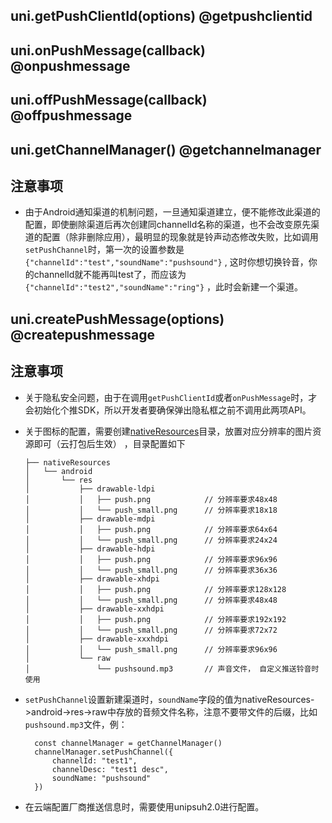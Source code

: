 ## uni.getPushClientId(options) @getpushclientid

<!-- UTSAPIJSON.getPushClientId.description -->

<!-- UTSAPIJSON.getPushClientId.param -->

<!-- UTSAPIJSON.getPushClientId.returnValue -->

<!-- UTSAPIJSON.getPushClientId.compatibility -->

<!-- UTSAPIJSON.getPushClientId.tutorial -->

## uni.onPushMessage(callback) @onpushmessage

<!-- UTSAPIJSON.onPushMessage.description -->

<!-- UTSAPIJSON.onPushMessage.param -->

<!-- UTSAPIJSON.onPushMessage.returnValue -->

<!-- UTSAPIJSON.onPushMessage.compatibility -->

<!-- UTSAPIJSON.onPushMessage.tutorial -->

## uni.offPushMessage(callback) @offpushmessage

<!-- UTSAPIJSON.offPushMessage.description -->

<!-- UTSAPIJSON.offPushMessage.param -->

<!-- UTSAPIJSON.offPushMessage.returnValue -->

<!-- UTSAPIJSON.offPushMessage.compatibility -->

<!-- UTSAPIJSON.offPushMessage.tutorial -->

## uni.getChannelManager() @getchannelmanager

<!-- UTSAPIJSON.getChannelManager.description -->

<!-- UTSAPIJSON.getChannelManager.param -->

<!-- UTSAPIJSON.getChannelManager.returnValue -->

<!-- UTSAPIJSON.getChannelManager.compatibility -->

<!-- UTSAPIJSON.getChannelManager.tutorial -->

## 注意事项

* 由于Android通知渠道的机制问题，一旦通知渠道建立，便不能修改此渠道的配置，即使删除渠道后再次创建同channelId名称的渠道，也不会改变原先渠道的配置（除非删除应用），最明显的现象就是铃声动态修改失败，比如调用`setPushChannel`时，第一次的设置参数是`{"channelId":"test","soundName":"pushsound"}` , 这时你想切换铃音，你的channelId就不能再叫test了，而应该为`{"channelId":"test2","soundName":"ring"}` ，此时会新建一个渠道。

## uni.createPushMessage(options) @createpushmessage

<!-- UTSAPIJSON.createPushMessage.description -->

<!-- UTSAPIJSON.createPushMessage.param -->

<!-- UTSAPIJSON.createPushMessage.returnValue -->

<!-- UTSAPIJSON.createPushMessage.compatibility -->

<!-- UTSAPIJSON.createPushMessage.tutorial -->

<!-- UTSAPIJSON.general_type.name -->

<!-- UTSAPIJSON.general_type.param -->

## 注意事项

* 关于隐私安全问题，由于在调用`getPushClientId`或者`onPushMessage`时，才会初始化个推SDK，所以开发者要确保弹出隐私框之前不调用此两项API。
* 关于图标的配置，需要创建[nativeResources](https://uniapp.dcloud.net.cn/tutorial/app-nativeresource-android.html#%E5%BA%94%E7%94%A8%E8%B5%84%E6%BA%90)目录，放置对应分辨率的图片资源即可（云打包后生效） ，目录配置如下

    ```
    ├── nativeResources
    │   └── android
    │       └── res
    │           ├── drawable-ldpi
    │           │   ├── push.png            // 分辨率要求48x48
    │           │   └── push_small.png      // 分辨率要求18x18
    │           ├── drawable-mdpi
    │           │   ├── push.png            // 分辨率要求64x64
    │           │   └── push_small.png      // 分辨率要求24x24
    │           ├── drawable-hdpi
    │           │   ├── push.png            // 分辨率要求96x96
    │           │   └── push_small.png      // 分辨率要求36x36
    │           ├── drawable-xhdpi
    │           │   ├── push.png            // 分辨率要求128x128
    │           │   └── push_small.png      // 分辨率要求48x48
    │           ├── drawable-xxhdpi
    │           │   ├── push.png            // 分辨率要求192x192
    │           │   └── push_small.png      // 分辨率要求72x72
    │           ├── drawable-xxxhdpi
    │           │   └── push_small.png      // 分辨率要求96x96
    │           └── raw
    │               └── pushsound.mp3       // 声音文件， 自定义推送铃音时使用
    ```

* `setPushChannel`设置新建渠道时，`soundName`字段的值为nativeResources->android->res->raw中存放的音频文件名称，注意不要带文件的后缀，比如`pushsound.mp3`文件，例：
  ```
	const channelManager = getChannelManager()
	channelManager.setPushChannel({
		channelId: "test1",
		channelDesc: "test1 desc",
		soundName: "pushsound"
	})
  ```
* 在云端配置厂商推送信息时，需要使用unipsuh2.0进行配置。
